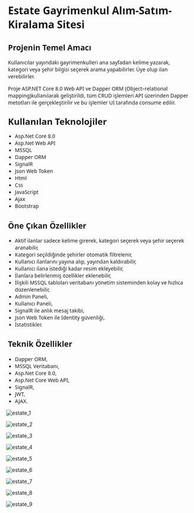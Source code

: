 <h1 style="padding-left:5px"><span style='font-family:"Segoe UI",sans-serif'>Estate Gayrimenkul Alım-Satım-Kiralama Sitesi</span></h1>

<h2 style="padding-left:5px"><span style='font-family:"Segoe UI",sans-serif'>Projenin Temel Amacı</span></h2>

<p style="padding-left:5px"><span style='font-family:"Segoe UI",sans-serif'>Kullanıcılar yayındaki gayrimenkulleri ana sayfadan kelime yazarak, kategori veya şehir bilgisi seçerek arama yapabilirler. Üye olup ilan verebilirler.</span></p>

<p style="padding-left:5px"><span style='font-family:"Segoe UI",sans-serif'>Proje ASP.NET Core 8.0 Web API ve Dapper ORM (Object–relational mapping)kullanılarak geliştirildi, tüm CRUD işlemleri API üzerinden Dapper metotları ile gerçekleştirilir ve bu işlemler UI tarafında consume edilir.</span></p>

<h2 style="padding-left:5px"><span style='font-size:18.0pt;line-height:106%;font-family:"Segoe UI",sans-serif'>Kullanılan Teknolojiler</span></h2>
<ul>
<li><span style='font-family:"Segoe UI",sans-serif'>Asp.Net Core 8.0</span></li>

<li><span style='font-family:"Segoe UI",sans-serif'>Asp.Net Web API</span></li>

<li><span style='font-family:"Segoe UI",sans-serif'>MSSQL</span></li>

<li><span style='font-family:"Segoe UI",sans-serif'>Dapper ORM</span></li>

<li><span style='font-family:"Segoe UI",sans-serif'>SignalR</span></li>

<li><span style='font-family:"Segoe UI",sans-serif'>Json Web Token</span></li>

<li><span style='font-family:"Segoe UI",sans-serif'>Html</span></li>

<li><span style='font-family:"Segoe UI",sans-serif'>Css</span></li>

<li><span style='font-family:"Segoe UI",sans-serif'>JavaScript</span></li>

<li><span style='font-family:"Segoe UI",sans-serif'>Ajax</span></li>

<li><span style='font-family:"Segoe UI",sans-serif'>Bootstrap</span></li>
</ul>
<h2 style="padding-left:5px"><span style='font-family:"Segoe UI",sans-serif'>Öne Çıkan Özellikler</span></h2>
<ul>
<li><span style='font-family:"Segoe UI",sans-serif'>Aktif ilanlar sadece kelime girerek, kategori seçerek veya şehir seçerek aranabilir,</span></li>

<li><span style='font-family:"Segoe UI",sans-serif'>Kategori seçildiğinde şehirler otomatik filtrelenir,</span></li>

<li><span style='font-family:"Segoe UI",sans-serif'>Kullanıcı ilanlarını yayına alıp, yayından kaldırabilir,</span></li>

<li><span style='font-family:"Segoe UI",sans-serif'>Kullanıcı ilana istediği kadar resim ekleyebilir,</span></li>

<li><span style='font-family:"Segoe UI",sans-serif'>İlanlara belirlenmiş özellikler eklenebilir,</span></li>

<li><span style='font-family:"Segoe UI",sans-serif'>İlişkili MSSQL tabloları veritabanı yönetim sisteminden kolay ve hızlıca düzenlenebilir,</span></li>

<li><span style='font-family:"Segoe UI",sans-serif'>Admin Paneli,</span></li>

<li><span style='font-family:"Segoe UI",sans-serif'>Kullanıcı Paneli,</span></li>

<li><span style='font-family:"Segoe UI",sans-serif'>SignalR ile anlık mesaj takibi,</span></li>

<li><span style='font-family:"Segoe UI",sans-serif'>Json Web Token ile Identity güvenliği,</span></li>

<li><span style='font-family:"Segoe UI",sans-serif'>İstatistikler.</span></li>
</ul>
<h2 style="padding-left:5px"><span style='font-family:"Segoe UI",sans-serif'>Teknik Özellikler</span></h2>
<ul>
<li><span style='font-family:"Segoe UI",sans-serif'>Dapper ORM,</span></li>

<li><span style='font-family:"Segoe UI",sans-serif'>MSSQL Veritabanı</span>,</li>

<li><span style='font-family:"Segoe UI",sans-serif'>Asp.Net Core 8.0,</span></li>

<li><span style='font-family:"Segoe UI",sans-serif'>Asp.Net Core Web API,</span></li>

<li><span style='font-family:"Segoe UI",sans-serif'>SignalR,</span></li>

<li><span style='font-family:"Segoe UI",sans-serif'>JWT,</span></li>

<li><span style='font-family:"Segoe UI",sans-serif'>AJAX.</span></li>
</ul>

![estate_1](https://github.com/cozumburda/Acozum_Dpr_Estate_Api/assets/109956160/4eed00be-bedd-4807-b0d0-a94ecd80381e)

![estate_2](https://github.com/cozumburda/Acozum_Dpr_Estate_Api/assets/109956160/3e030f5b-af35-41f8-891c-a0d280913cd0)

![estate_3](https://github.com/cozumburda/Acozum_Dpr_Estate_Api/assets/109956160/0c0a92f3-0746-4556-91bd-e5deb53071df)

![estate_4](https://github.com/cozumburda/Acozum_Dpr_Estate_Api/assets/109956160/1a27fd8d-03ef-4a80-a6a5-4e602fc40fe6)

![estate_5](https://github.com/cozumburda/Acozum_Dpr_Estate_Api/assets/109956160/df76d5e3-2235-4ffe-8c28-22f6c62c313f)

![estate_6](https://github.com/cozumburda/Acozum_Dpr_Estate_Api/assets/109956160/4ca81aac-1983-4387-a6df-f80f2e2c513b)

![estate_7](https://github.com/cozumburda/Acozum_Dpr_Estate_Api/assets/109956160/48e0f803-36c4-488f-99d8-6dbf75af43de)

![estate_8](https://github.com/cozumburda/Acozum_Dpr_Estate_Api/assets/109956160/c4b14bff-1598-43c7-be25-e77d805dcd89)

![estate_9](https://github.com/cozumburda/Acozum_Dpr_Estate_Api/assets/109956160/b6389311-6d8d-4385-8cc9-fe6745178e10)

